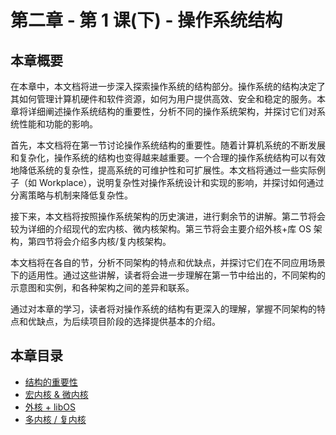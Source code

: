 # 第二章 - 第 1 课(下) - 操作系统结构

## 本章概要

在本章中，本文档将进一步深入探索操作系统的结构部分。操作系统的结构决定了其如何管理计算机硬件和软件资源，如何为用户提供高效、安全和稳定的服务。本章将详细阐述操作系统结构的重要性，分析不同的操作系统架构，并探讨它们对系统性能和功能的影响。

首先，本文档将在第一节讨论操作系统结构的重要性。随着计算机系统的不断发展和复杂化，操作系统的结构也变得越来越重要。一个合理的操作系统结构可以有效地降低系统的复杂性，提高系统的可维护性和可扩展性。本文档将通过一些实际例子（如 Workplace），说明复杂性对操作系统设计和实现的影响，并探讨如何通过分离策略与机制来降低复杂性。

接下来，本文档将按照操作系统架构的历史演进，进行剩余节的讲解。第二节将会较为详细的介绍现代的宏内核、微内核架构。第三节将会主要介绍外核+库 OS 架构，第四节将会介绍多内核/复内核架构。

本文档将在各自的节，分析不同架构的特点和优缺点，并探讨它们在不同应用场景下的适用性。通过这些讲解，读者将会进一步理解在第一节中给出的，不同架构的示意图和实例，和各种架构之间的差异和联系。

通过对本章的学习，读者将对操作系统的结构有更深入的理解，掌握不同架构的特点和优缺点，为后续项目阶段的选择提供基本的介绍。

## 本章目录

- [结构的重要性](./ch2-01.md)
- [宏内核 & 微内核](./ch2-02.md)
- [外核 + libOS](./ch2-03.md)
- [多内核 / 复内核](./ch2-04.md)

